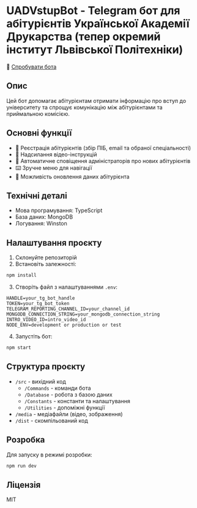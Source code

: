 # UADVstupBot - Telegram бот для абітурієнтів Української Академії Друкарства (тепер окремий інститут Львівської Політехніки)

🤖 [Спробувати бота](http://t.me/UADVstup_Bot)

## Опис

Цей бот допомагає абітурієнтам отримати інформацію про вступ до університету та спрощує комунікацію між абітурієнтами та приймальною комісією.

## Основні функції

- 📝 Реєстрація абітурієнтів (збір ПІБ, email та обраної спеціальності)
- 🎥 Надсилання відео-інструкцій
- 📨 Автоматичне сповіщення адміністраторів про нових абітурієнтів
- ⌨️ Зручне меню для навігації
- 🔄 Можливість оновлення даних абітурієнта

## Технічні деталі

- Мова програмування: TypeScript
- База даних: MongoDB
- Логування: Winston

## Налаштування проєкту

1. Склонуйте репозиторій
2. Встановіть залежності:

```bash
npm install
```

3. Створіть файл з налаштуваннями `.env`:

```env
HANDLE=your_tg_bot_handle
TOKEN=your_tg_bot_token
TELEGRAM_REPORTING_CHANNEL_ID=your_channel_id
MONGODB_CONNECTION_STRING=your_mongodb_connection_string
INTRO_VIDEO_ID=intro_video_id
NODE_ENV=development or production or test
```

4. Запустіть бот:

```bash
npm start
```

## Структура проєкту

- `/src` - вихідний код
  - `/Commands` - команди бота
  - `/Database` - робота з базою даних
  - `/Constants` - константи та налаштування
  - `/Utilities` - допоміжні функції
- `/media` - медіафайли (відео, зображення)
- `/dist` - скомпільований код

## Розробка

Для запуску в режимі розробки:

```bash
npm run dev
```

## Ліцензія

MIT
